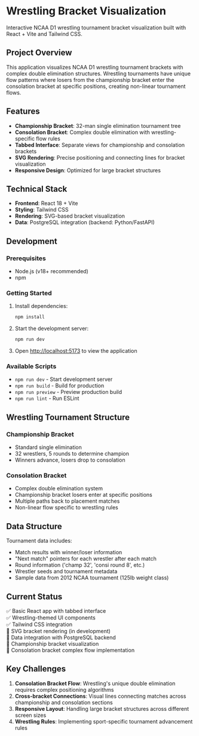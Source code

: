 # Wrestling Bracket Visualization

Interactive NCAA D1 wrestling tournament bracket visualization built with React + Vite and Tailwind CSS.

## Project Overview

This application visualizes NCAA D1 wrestling tournament brackets with complex double elimination structures. Wrestling tournaments have unique flow patterns where losers from the championship bracket enter the consolation bracket at specific positions, creating non-linear tournament flows.

## Features

- **Championship Bracket**: 32-man single elimination tournament tree
- **Consolation Bracket**: Complex double elimination with wrestling-specific flow rules
- **Tabbed Interface**: Separate views for championship and consolation brackets
- **SVG Rendering**: Precise positioning and connecting lines for bracket visualization
- **Responsive Design**: Optimized for large bracket structures

## Technical Stack

- **Frontend**: React 18 + Vite
- **Styling**: Tailwind CSS
- **Rendering**: SVG-based bracket visualization
- **Data**: PostgreSQL integration (backend: Python/FastAPI)

## Development

### Prerequisites

- Node.js (v18+ recommended)
- npm

### Getting Started

1. Install dependencies:
   ```bash
   npm install
   ```

2. Start the development server:
   ```bash
   npm run dev
   ```

3. Open [http://localhost:5173](http://localhost:5173) to view the application

### Available Scripts

- `npm run dev` - Start development server
- `npm run build` - Build for production
- `npm run preview` - Preview production build
- `npm run lint` - Run ESLint

## Wrestling Tournament Structure

### Championship Bracket
- Standard single elimination
- 32 wrestlers, 5 rounds to determine champion
- Winners advance, losers drop to consolation

### Consolation Bracket
- Complex double elimination system
- Championship bracket losers enter at specific positions
- Multiple paths back to placement matches
- Non-linear flow specific to wrestling rules

## Data Structure

Tournament data includes:
- Match results with winner/loser information
- "Next match" pointers for each wrestler after each match
- Round information ('champ 32', 'consi round 8', etc.)
- Wrestler seeds and tournament metadata
- Sample data from 2012 NCAA tournament (125lb weight class)

## Current Status

✅ Basic React app with tabbed interface  
✅ Wrestling-themed UI components  
✅ Tailwind CSS integration  
🔄 SVG bracket rendering (in development)  
🔄 Data integration with PostgreSQL backend  
🔄 Championship bracket visualization  
🔄 Consolation bracket complex flow implementation  

## Key Challenges

1. **Consolation Bracket Flow**: Wrestling's unique double elimination requires complex positioning algorithms
2. **Cross-bracket Connections**: Visual lines connecting matches across championship and consolation sections
3. **Responsive Layout**: Handling large bracket structures across different screen sizes
4. **Wrestling Rules**: Implementing sport-specific tournament advancement rules
